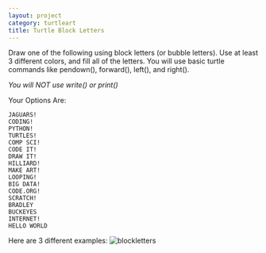 ```yaml
---
layout: project
category: turtleart
title: Turtle Block Letters
---
```

Draw one of the following using block letters (or bubble letters). Use at least 3 different colors, and fill all of the letters. You will use basic turtle commands like pendown(), forward(), left(), and right().

*You will NOT use write() or print()*

Your Options Are:
```
JAGUARS!
CODING!
PYTHON!
TURTLES!
COMP SCI!
CODE IT!
DRAW IT!
HILLIARD!
MAKE ART!
LOOPING!
BIG DATA!
CODE.ORG!
SCRATCH!
BRADLEY
BUCKEYES
INTERNET!
HELLO WORLD
```
Here are 3 different examples:
![blockletters](/apcsp/turtleart/blockletters.jpg)
